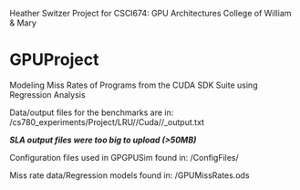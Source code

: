 Heather Switzer
Project for CSCI674: GPU Architectures
College of William \& Mary

# GPUProject
Modeling Miss Rates of Programs from the CUDA SDK Suite using Regression Analysis

Data/output files for the benchmarks are in:
<root>/cs780_experiments/Project/LRU/<Directory with Configuration Description>/Cuda/<benchmark>/<benchmark>_output.txt

***SLA output files were too big to upload (>50MB)***

Configuration files used in GPGPUSim found in:
<root>/ConfigFiles/

Miss rate data/Regression models found in:
<root>/GPUMissRates.ods
